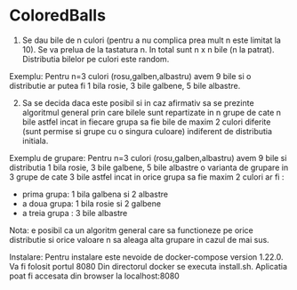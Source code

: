 # ColoredBalls

1. Se dau bile de n culori (pentru a nu complica prea mult n este limitat la 10). Se va prelua de la tastatura n. 
In total sunt n x n bile (n la patrat). 
Distributia bilelor pe culori este random.

Exemplu: 
Pentru n=3 culori (rosu,galben,albastru) avem 9 bile si o distributie ar putea fi 1 bila rosie, 3 bile galbene, 5 bile albastre.

2. Sa se decida daca este posibil si in caz afirmativ sa se prezinte algoritmul general prin care bilele sunt repartizate in n grupe de cate n bile astfel incat in fiecare grupa sa fie bile de maxim 2 culori diferite (sunt permise si grupe cu o singura culoare) indiferent de distributia initiala.

Exemplu de grupare:
Pentru n=3 culori (rosu,galben,albastru) avem 9 bile  si distributia 1 bila rosie, 3 bile galbene, 5 bile albastre o varianta de grupare in 3 grupe de cate 3 bile astfel incat in orice grupa sa fie maxim 2 culori ar fi :

- prima grupa:   1 bila galbena si 2 albastre
- a doua grupa: 1 bila rosie si 2 galbene
- a treia grupa : 3 bile albastre

Nota: e posibil ca un algoritm general care sa functioneze pe orice distributie si orice valoare n sa aleaga alta grupare in cazul de mai sus.

Instalare:
Pentru instalare este nevoide de docker-compose version 1.22.0. Va fi folosit portul 8080
Din directorul docker se executa install.sh.
Aplicatia poat fi accesata din browser la localhost:8080

